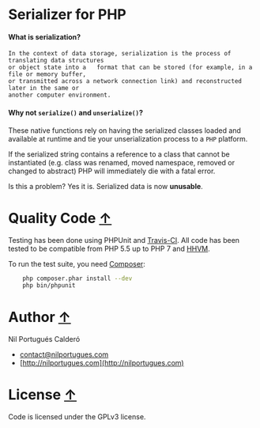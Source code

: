 # Serializer for PHP

#### What is serialization? 

```
In the context of data storage, serialization is the process of translating data structures 
or object state into a   format that can be stored (for example, in a file or memory buffer, 
or transmitted across a network connection link) and reconstructed later in the same or 
another computer environment.
```
    
#### Why not `serialize()` and `unserialize()`?

These native functions rely on having the serialized classes loaded and available at runtime and tie your unserialization process to a `PHP` platform.

If the serialized string contains a reference to a class that cannot be instantiated (e.g. class was renamed, moved namespace, removed or changed to abstract) PHP will immediately die with a fatal error.

Is this a problem? Yes it is. Serialized data is now **unusable**.


<a name="block4"></a>
# Quality Code [↑](#index_block)
Testing has been done using PHPUnit and [Travis-CI](https://travis-ci.org). All code has been tested to be compatible from PHP 5.5 up to PHP 7 and [HHVM](http://hhvm.com/).

To run the test suite, you need [Composer](http://getcomposer.org):

```bash
    php composer.phar install --dev
    php bin/phpunit
```

<a name="block5"></a>
# Author [↑](#index_block)
Nil Portugués Calderó

 - <contact@nilportugues.com>
 - [http://nilportugues.com](http://nilportugues.com)


<a name="block6"></a>
#  License [↑](#index_block)
Code is licensed under the GPLv3 license.
